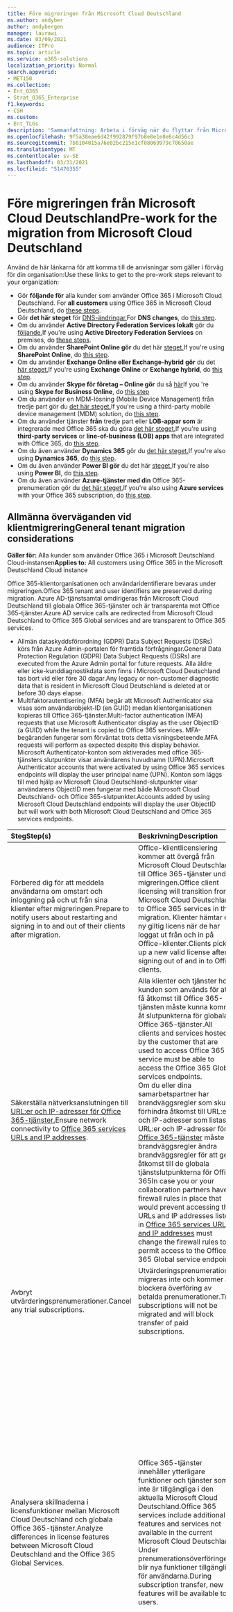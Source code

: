 ```yaml
---
title: Före migreringen från Microsoft Cloud Deutschland
ms.author: andyber
author: andybergen
manager: laurawi
ms.date: 03/09/2021
audience: ITPro
ms.topic: article
ms.service: o365-solutions
localization_priority: Normal
search.appverid:
- MET150
ms.collection:
- Ent_O365
- Strat_O365_Enterprise
f1.keywords:
- CSH
ms.custom:
- Ent_TLGs
description: 'Sammanfattning: Arbeta i förväg när du flyttar från Microsoft Cloud Germany (Microsoft Cloud Deutschland) till Office 365-tjänster i den nya tyska datacenterområdet.'
ms.openlocfilehash: 9f5a38eae6d42f992879f97b8e8e1e8e6c4d56c3
ms.sourcegitcommit: 7b8104015a76e02bc215e1cf08069979c70650ae
ms.translationtype: MT
ms.contentlocale: sv-SE
ms.lasthandoff: 03/31/2021
ms.locfileid: "51476355"
---
```

# <a name="pre-work-for-the-migration-from-microsoft-cloud-deutschland"></a><span data-ttu-id="5b273-103">Före migreringen från Microsoft Cloud Deutschland</span><span class="sxs-lookup"><span data-stu-id="5b273-103">Pre-work for the migration from Microsoft Cloud Deutschland</span></span>

<span data-ttu-id="5b273-104">Använd de här länkarna för att komma till de anvisningar som gäller i förväg för din organisation:</span><span class="sxs-lookup"><span data-stu-id="5b273-104">Use these links to get to the pre-work steps relevant to your organization:</span></span>

- <span data-ttu-id="5b273-105">Gör **följande för** alla kunder som använder Office 365 i Microsoft Cloud Deutschland. [](#general-tenant-migration-considerations)</span><span class="sxs-lookup"><span data-stu-id="5b273-105">For **all customers** using Office 365 in Microsoft Cloud Deutschland, do [these steps](#general-tenant-migration-considerations).</span></span>
- <span data-ttu-id="5b273-106">Gör **det här steget** för [DNS-ändringar.](#dns)</span><span class="sxs-lookup"><span data-stu-id="5b273-106">For **DNS changes**, do [this step](#dns).</span></span>
- <span data-ttu-id="5b273-107">Om du använder **Active Directory Federation Services lokalt** gör du [följande.](#active-directory-federation-services-ad-fs)</span><span class="sxs-lookup"><span data-stu-id="5b273-107">If you're using **Active Directory Federation Services** on premises, do [these steps](#active-directory-federation-services-ad-fs).</span></span>
- <span data-ttu-id="5b273-108">Om du använder **SharePoint Online gör** du det här [steget.](#sharepoint-online)</span><span class="sxs-lookup"><span data-stu-id="5b273-108">If you're using **SharePoint Online**, do [this step](#sharepoint-online).</span></span>
- <span data-ttu-id="5b273-109">Om du använder **Exchange Online eller Exchange-hybrid** **gör** du det [här steget.](#exchange-online)</span><span class="sxs-lookup"><span data-stu-id="5b273-109">If you're using **Exchange Online** or **Exchange hybrid**, do [this step](#exchange-online).</span></span>
- <span data-ttu-id="5b273-110">Om du använder **Skype för företag – Online gör** du så [här](#skype-for-business-online)</span><span class="sxs-lookup"><span data-stu-id="5b273-110">If you 're using **Skype for Business Online**, do [this step](#skype-for-business-online)</span></span>
- <span data-ttu-id="5b273-111">Om du använder en MDM-lösning (Mobile Device Management) från tredje part gör du [det här steget.](#mobile-device-management)</span><span class="sxs-lookup"><span data-stu-id="5b273-111">If you're using a third-party mobile device management (MDM) solution, do [this step](#mobile-device-management).</span></span>
- <span data-ttu-id="5b273-112">Om du använder tjänster **från** tredje part eller **LOB-appar som** är integrerade med Office 365 ska du göra [det här steget.](#line-of-business-apps)</span><span class="sxs-lookup"><span data-stu-id="5b273-112">If you're using **third-party services** or **line-of-business (LOB) apps** that are integrated with Office 365, do [this step](#line-of-business-apps).</span></span>
- <span data-ttu-id="5b273-113">Om du även använder **Dynamics 365** gör du [det här steget.](#dynamics365)</span><span class="sxs-lookup"><span data-stu-id="5b273-113">If you're also using **Dynamics 365**, do [this step](#dynamics365).</span></span>
- <span data-ttu-id="5b273-114">Om du även använder **Power BI gör** du det här [steget.](#power-bi)</span><span class="sxs-lookup"><span data-stu-id="5b273-114">If you're also using **Power BI**, do [this step](#power-bi).</span></span>
- <span data-ttu-id="5b273-115">Om du även använder **Azure-tjänster med din** Office 365-prenumeration gör du [det här steget.](#microsoft-azure)</span><span class="sxs-lookup"><span data-stu-id="5b273-115">If you're also using **Azure services** with your Office 365 subscription, do [this step](#microsoft-azure).</span></span>

## <a name="general-tenant-migration-considerations"></a><span data-ttu-id="5b273-116">Allmänna överväganden vid klientmigrering</span><span class="sxs-lookup"><span data-stu-id="5b273-116">General tenant migration considerations</span></span>

<span data-ttu-id="5b273-117">**Gäller för:** Alla kunder som använder Office 365 i Microsoft Deutschland Cloud-instansen</span><span class="sxs-lookup"><span data-stu-id="5b273-117">**Applies to:** All customers using Office 365 in the Microsoft Deutschland Cloud instance</span></span>

<span data-ttu-id="5b273-118">Office 365-klientorganisationen och användaridentifierare bevaras under migreringen.</span><span class="sxs-lookup"><span data-stu-id="5b273-118">Office 365 tenant and user identifiers are preserved during migration.</span></span> <span data-ttu-id="5b273-119">Azure AD-tjänstsamtal omdirigeras från Microsoft Cloud Deutschland till globala Office 365-tjänster och är transparenta mot Office 365-tjänster.</span><span class="sxs-lookup"><span data-stu-id="5b273-119">Azure AD service calls are redirected from Microsoft Cloud Deutschland to Office 365 Global services and are transparent to Office 365 services.</span></span>

- <span data-ttu-id="5b273-120">Allmän dataskyddsförordning (GDPR) Data Subject Requests (DSRs) körs från Azure Admin-portalen för framtida förfrågningar.</span><span class="sxs-lookup"><span data-stu-id="5b273-120">General Data Protection Regulation (GDPR) Data Subject Requests (DSRs) are executed from the Azure Admin portal for future requests.</span></span> <span data-ttu-id="5b273-121">Alla äldre eller icke-kunddiagnostikdata som finns i Microsoft Cloud Deutschland tas bort vid eller före 30 dagar.</span><span class="sxs-lookup"><span data-stu-id="5b273-121">Any legacy or non-customer diagnostic data that is resident in Microsoft Cloud Deutschland is deleted at or before 30 days elapse.</span></span>
- <span data-ttu-id="5b273-122">Multifaktorautentisering (MFA) begär att Microsoft Authenticator ska visas som användarobjekt-ID (en GUID) medan klientorganisationen kopieras till Office 365-tjänster.</span><span class="sxs-lookup"><span data-stu-id="5b273-122">Multi-factor authentication (MFA) requests that use Microsoft Authenticator display as the user ObjectID (a GUID) while the tenant is copied to Office 365 services.</span></span> <span data-ttu-id="5b273-123">MFA-begäranden fungerar som förväntat trots detta visningsbeteende.</span><span class="sxs-lookup"><span data-stu-id="5b273-123">MFA requests will perform as expected despite this display behavior.</span></span>  <span data-ttu-id="5b273-124">Microsoft Authenticator-konton som aktiverades med office 365-tjänsters slutpunkter visar användarens huvudnamn (UPN).</span><span class="sxs-lookup"><span data-stu-id="5b273-124">Microsoft Authenticator accounts that were activated by using Office 365 services endpoints will display the user principal name (UPN).</span></span>  <span data-ttu-id="5b273-125">Konton som läggs till med hjälp av Microsoft Cloud Deutschland-slutpunkter visar användarens ObjectID men fungerar med både Microsoft Cloud Deutschland- och Office 365-slutpunkter.</span><span class="sxs-lookup"><span data-stu-id="5b273-125">Accounts added by using Microsoft Cloud Deutschland endpoints will display the user ObjectID but will work with both Microsoft Cloud Deutschland and Office 365 services endpoints.</span></span>

| <span data-ttu-id="5b273-126">Steg</span><span class="sxs-lookup"><span data-stu-id="5b273-126">Step(s)</span></span> | <span data-ttu-id="5b273-127">Beskrivning</span><span class="sxs-lookup"><span data-stu-id="5b273-127">Description</span></span> | <span data-ttu-id="5b273-128">Påverkan</span><span class="sxs-lookup"><span data-stu-id="5b273-128">Impact</span></span> |
|:-------|:-------|:-------|
| <span data-ttu-id="5b273-129">Förbered dig för att meddela användarna om omstart och inloggning på och ut från sina klienter efter migreringen.</span><span class="sxs-lookup"><span data-stu-id="5b273-129">Prepare to notify users about restarting and signing in to and out of their clients after migration.</span></span> | <span data-ttu-id="5b273-130">Office-klientlicensiering kommer att övergå från Microsoft Cloud Deutschland till Office 365-tjänster under migreringen.</span><span class="sxs-lookup"><span data-stu-id="5b273-130">Office client licensing will transition from Microsoft Cloud Deutschland to Office 365 services in the migration.</span></span> <span data-ttu-id="5b273-131">Klienter hämtar en ny giltig licens när de har loggat ut från och in på Office-klienter.</span><span class="sxs-lookup"><span data-stu-id="5b273-131">Clients pick up a new valid license after signing out of and in to Office clients.</span></span> | <span data-ttu-id="5b273-132">Användarnas Office-produkter behöver uppdatera licenser från Office 365-tjänster.</span><span class="sxs-lookup"><span data-stu-id="5b273-132">Users' Office products need to refresh licenses from Office 365 services.</span></span> <span data-ttu-id="5b273-133">Om licenserna inte uppdateras kan verifieringsfel uppstå i Office-produkter.</span><span class="sxs-lookup"><span data-stu-id="5b273-133">If licenses aren't refreshed, Office products may experience license validation errors.</span></span> |
| <span data-ttu-id="5b273-134">Säkerställa nätverksanslutningen till [URL:er och IP-adresser för Office 365-tjänster.](https://aka.ms/o365urls)</span><span class="sxs-lookup"><span data-stu-id="5b273-134">Ensure network connectivity to [Office 365 services URLs and IP addresses](https://aka.ms/o365urls).</span></span> | <span data-ttu-id="5b273-135">Alla klienter och tjänster hos kunden som används för att få åtkomst till Office 365-tjänsten måste kunna komma åt slutpunkterna för globala Office 365-tjänster.</span><span class="sxs-lookup"><span data-stu-id="5b273-135">All clients and services hosted by the customer that are used to access Office 365 service must be able to access the Office 365 Global services endpoints.</span></span> <br><span data-ttu-id="5b273-136">Om du eller dina samarbetspartner har brandväggsregler som skulle förhindra åtkomst till URL:er och IP-adresser som listas i URL:er och IP-adresser för [Office 365-tjänster](https://aka.ms/o365urls) måste brandväggsregler ändra brandväggsregler för att ge åtkomst till de globala tjänstslutpunkterna för Office 365</span><span class="sxs-lookup"><span data-stu-id="5b273-136">In case you or your collaboration partners have firewall rules in place that would prevent accessing the URLs and IP addresses listed in [Office 365 services URLs and IP addresses](https://aka.ms/o365urls) must change the firewall rules to permit access to the Office 365 Global service endpoints</span></span>| <span data-ttu-id="5b273-137">Fel i tjänsten eller klientprogramvaran kan inträffa om detta inte görs före fas 4</span><span class="sxs-lookup"><span data-stu-id="5b273-137">Failures of the service or client software can occur if this is not done before Phase 4</span></span>  |
| <span data-ttu-id="5b273-138">Avbryt utvärderingsprenumerationer.</span><span class="sxs-lookup"><span data-stu-id="5b273-138">Cancel any trial subscriptions.</span></span> | <span data-ttu-id="5b273-139">Utvärderingsprenumerationer migreras inte och kommer att blockera överföring av betalda prenumerationer.</span><span class="sxs-lookup"><span data-stu-id="5b273-139">Trial subscriptions will not be migrated and will block transfer of paid subscriptions.</span></span> | <span data-ttu-id="5b273-140">Utvärderingstjänster har upphört att gälla och är inte fungerande om användare kommer åt dem efter att de har avbrytas.</span><span class="sxs-lookup"><span data-stu-id="5b273-140">Trial services are expired and non-functioning if accessed by users after cancellation.</span></span> |
| <span data-ttu-id="5b273-141">Analysera skillnaderna i licensfunktioner mellan Microsoft Cloud Deutschland och globala Office 365-tjänster.</span><span class="sxs-lookup"><span data-stu-id="5b273-141">Analyze differences in license features between Microsoft Cloud Deutschland and the Office 365 Global Services.</span></span> | <span data-ttu-id="5b273-142">Office 365-tjänster innehåller ytterligare funktioner och tjänster som inte är tillgängliga i den aktuella Microsoft Cloud Deutschland.</span><span class="sxs-lookup"><span data-stu-id="5b273-142">Office 365 services include additional features and services not available in the current Microsoft Cloud Deutschland.</span></span> <span data-ttu-id="5b273-143">Under prenumerationsöverföringen blir nya funktioner tillgängliga för användarna.</span><span class="sxs-lookup"><span data-stu-id="5b273-143">During subscription transfer, new features will be available to users.</span></span> | <ul><li> <span data-ttu-id="5b273-144">Analysera de olika funktionerna som tillhandahålls av licenserna för Microsoft Cloud Deutschland och Globala Office 365-tjänster.</span><span class="sxs-lookup"><span data-stu-id="5b273-144">Analyze the different features provided by the licenses for Microsoft Cloud Deutschland and Office 365 Global Services.</span></span> <span data-ttu-id="5b273-145">Börja med [Tjänstbeskrivning för Office 365-plattformen.](https://docs.microsoft.com/office365/servicedescriptions/office-365-platform-service-description/office-365-platform-service-description)</span><span class="sxs-lookup"><span data-stu-id="5b273-145">Start with the [Office 365 platform Service Description](https://docs.microsoft.com/office365/servicedescriptions/office-365-platform-service-description/office-365-platform-service-description).</span></span> </li><li> <span data-ttu-id="5b273-146">Avgöra om några nya funktioner i Office 365-tjänsterna ska inaktiveras först för att begränsa effekter för användare eller ändringshantering samt ändra användarlicenstilldelningar efter behov.</span><span class="sxs-lookup"><span data-stu-id="5b273-146">Determine if any new features of Office 365 services should be initially disabled to limit effects on users or on user change management, and alter user license assignments as needed.</span></span> </li><li><span data-ttu-id="5b273-147">Förbereda användare och supportpersonal för nya tjänster och funktioner som tillhandahålls av Office 365-tjänster.</span><span class="sxs-lookup"><span data-stu-id="5b273-147">Prepare users and help desk staff for new services and features provided by Office 365 services.</span></span> |
| <span data-ttu-id="5b273-148">Skapa bevarandeprinciper för [hela organisationen för](https://docs.microsoft.com/microsoft-365/compliance/retention) att skydda från oavsiktlig borttagning av innehåll under migreringen.</span><span class="sxs-lookup"><span data-stu-id="5b273-148">Create organization-wide [retention policies](https://docs.microsoft.com/microsoft-365/compliance/retention) to protect from inadvertent deletion of content during migration.</span></span>  |<ul><li><span data-ttu-id="5b273-149">Kunder kan välja att aktivera en bevarandeprincip för hela organisationen för att säkerställa att innehåll inte oavsiktligt tas bort av slutanvändare under migreringen.</span><span class="sxs-lookup"><span data-stu-id="5b273-149">To ensure that content isn't inadvertently deleted by end users during the migration, customers may choose to enable an organization-wide retention policy.</span></span> </li><li><span data-ttu-id="5b273-150">Bevarande är inte obligatoriskt, eftersom bevarande som sätts in när som helst under migreringen fungerar som förväntat, men att ha en bevarandeprincip är en säkerhetsmekanism för säkerhet.</span><span class="sxs-lookup"><span data-stu-id="5b273-150">Although retention isn't required, since holds placed at anytime during the migration should work as expected, having a retention policy is a back-up safety mechanism.</span></span> <span data-ttu-id="5b273-151">En bevarandeprincip kanske inte används av alla kunder, särskilt de som är oroliga för bevarandet.</span><span class="sxs-lookup"><span data-stu-id="5b273-151">At the same time, a retention policy might not be used by all customers, especially those who are concerned about over preservation.</span></span></li></ul>| <span data-ttu-id="5b273-152">Använd bevarandeprincip enligt beskrivningen i [Läs mer om bevarandeprinciper och bevarandeetiketter.](https://docs.microsoft.com/microsoft-365/compliance/retention-policies)</span><span class="sxs-lookup"><span data-stu-id="5b273-152">Apply retention policy as described in [Learn about retention policies and retention labels](https://docs.microsoft.com/microsoft-365/compliance/retention-policies).</span></span> <span data-ttu-id="5b273-153">Fel i tjänsten eller klientprogramvaran kan inträffa om detta inte görs före fas 4 av 9.</span><span class="sxs-lookup"><span data-stu-id="5b273-153">Failures of the service or client software can occur if this is not done before Phase 4 of 9.</span></span> </li></ul>|
|||||

## <a name="dns"></a><span data-ttu-id="5b273-154">DNS</span><span class="sxs-lookup"><span data-stu-id="5b273-154">DNS</span></span>

<!-- before phase 9 -->

<span data-ttu-id="5b273-155">**Gäller för:** Kunder som har angett en _anpassad msoid_ CNAME i sin egen DNS-domän</span><span class="sxs-lookup"><span data-stu-id="5b273-155">**Applies to**: Customers who set a custom _msoid_ CNAME in their own DNS domain</span></span>

<span data-ttu-id="5b273-156">Om den konfigureras påverkar _msoid_ CNAME bara kunder som använder Office-skrivbordsklienten (Microsoft 365-appar, Office 365 ProPlus, Office 2019, 2016, ...).</span><span class="sxs-lookup"><span data-stu-id="5b273-156">If configured, the _msoid_ CNAME affects only customers using Office Desktop client (Microsoft 365 Apps, Office 365 ProPlus, Office 2019, 2016, ...).</span></span>

<span data-ttu-id="5b273-157">Om du har angett dns-CNAME med namnet _msoid_ i ett eller flera DNS-namnområden som du äger, måste du ta bort CNAME-namnet till slutet av fas 8 senast.</span><span class="sxs-lookup"><span data-stu-id="5b273-157">In case you have set a DNS CNAME called _msoid_ in one or many DNS namespaces that you own, you have to remove the CNAME until the end of phase 8 at the latest.</span></span> <span data-ttu-id="5b273-158">Du kan ta bort _CNAME-msoid_ när som helst före slutet av fas 8.</span><span class="sxs-lookup"><span data-stu-id="5b273-158">You can remove the CNAME _msoid_ any time before the end of phase 8.</span></span>

<span data-ttu-id="5b273-159">Kontrollera om du har angett ett CNAME i DNS-namnområdet genom att följa stegen nedan och ersätta _contoso.com_ med ditt eget domännamn:</span><span class="sxs-lookup"><span data-stu-id="5b273-159">To verify if you have set a CNAME in your DNS namespace, follow the steps below and replace _contoso.com_ with your own domain name:</span></span>

```console
nslookup -querytype=CNMAE msoid.contoso.com
```

<span data-ttu-id="5b273-160">Om kommandoraden returnerar en DNS-post tar du bort _msoid_ CNAME från domänen.</span><span class="sxs-lookup"><span data-stu-id="5b273-160">If the command line returns a DNS record, remove the _msoid_ CNAME from your domain.</span></span>

## <a name="active-directory-federation-services-ad-fs"></a><span data-ttu-id="5b273-161">AD FS (Active Directory Federation Services)</span><span class="sxs-lookup"><span data-stu-id="5b273-161">Active Directory Federation Services (AD FS)</span></span>

<!-- before phase 4 -->

<span data-ttu-id="5b273-162">**Gäller för:** Kunder som använder AD FS lokalt för att autentisera användare som ansluter till Microsoft Office 365</span><span class="sxs-lookup"><span data-stu-id="5b273-162">**Applies to**: Customers using AD FS on premises to authenticate users connecting to Microsoft Office 365</span></span><br>
<span data-ttu-id="5b273-163">**När den används:** Varje gång före fas 4 startar</span><span class="sxs-lookup"><span data-stu-id="5b273-163">**When applied**: Any time before phase 4 starts</span></span>

<span data-ttu-id="5b273-164">Läsa och använda [ADFS-migreringsstegen](ms-cloud-germany-transition-add-adfs.md)</span><span class="sxs-lookup"><span data-stu-id="5b273-164">Read and apply the [ADFS Migration steps](ms-cloud-germany-transition-add-adfs.md)</span></span>

## <a name="sharepoint-online"></a><span data-ttu-id="5b273-165">SharePoint Online</span><span class="sxs-lookup"><span data-stu-id="5b273-165">SharePoint Online</span></span>

<!-- before phase 4 -->

<span data-ttu-id="5b273-166">**Gäller för:** Kunder som använder SharePoint 2013 lokalt</span><span class="sxs-lookup"><span data-stu-id="5b273-166">**Applies to**: Customers using SharePoint 2013 on-premises</span></span><br>
<span data-ttu-id="5b273-167">**När den används:** Varje gång före fas 4 startar</span><span class="sxs-lookup"><span data-stu-id="5b273-167">**When applied**: Any time before phase 4 starts</span></span>

| <span data-ttu-id="5b273-168">Steg</span><span class="sxs-lookup"><span data-stu-id="5b273-168">Step(s)</span></span> | <span data-ttu-id="5b273-169">Beskrivning</span><span class="sxs-lookup"><span data-stu-id="5b273-169">Description</span></span> | <span data-ttu-id="5b273-170">Påverkan</span><span class="sxs-lookup"><span data-stu-id="5b273-170">Impact</span></span> |
|:-------|:-------|:-------|
| <span data-ttu-id="5b273-171">Begränsa SharePoint 2013-arbetsflöden som används under SharePoint Online-migreringen.</span><span class="sxs-lookup"><span data-stu-id="5b273-171">Limit SharePoint 2013 workflows, use during the SharePoint Online migration.</span></span> | <span data-ttu-id="5b273-172">Minska SharePoint 2013-arbetsflöden och slutför direktarbetsflöden före övergångar.</span><span class="sxs-lookup"><span data-stu-id="5b273-172">Reduce SharePoint 2013 workflows and complete in-flight workflows before transitions.</span></span> | <span data-ttu-id="5b273-173">Inaction may result in user confusion and help desk calls.</span><span class="sxs-lookup"><span data-stu-id="5b273-173">Inaction may result in user confusion and help desk calls.</span></span> |
||||

## <a name="exchange-online"></a><span data-ttu-id="5b273-174">Exchange Online</span><span class="sxs-lookup"><span data-stu-id="5b273-174">Exchange Online</span></span>

<!-- before phase 5 -->

<span data-ttu-id="5b273-175">**Gäller för:** Exchange Online-kunder</span><span class="sxs-lookup"><span data-stu-id="5b273-175">**Applies to**: Exchange Online customers</span></span><br>
<span data-ttu-id="5b273-176">**När den används:** Någon tid före slutet av fas 9</span><span class="sxs-lookup"><span data-stu-id="5b273-176">**When applied**: Any time before end of phase 9</span></span>

| <span data-ttu-id="5b273-177">Steg</span><span class="sxs-lookup"><span data-stu-id="5b273-177">Step(s)</span></span> | <span data-ttu-id="5b273-178">Beskrivning</span><span class="sxs-lookup"><span data-stu-id="5b273-178">Description</span></span> | <span data-ttu-id="5b273-179">Påverkan</span><span class="sxs-lookup"><span data-stu-id="5b273-179">Impact</span></span> |
|:-------|:-------|:-------|
| <span data-ttu-id="5b273-180">Meddela externa partner om den kommande övergången till Office 365-tjänster.</span><span class="sxs-lookup"><span data-stu-id="5b273-180">Notify external partners of the upcoming transition to Office 365 services.</span></span> |  <span data-ttu-id="5b273-181">Kunderna måste meddela sina partner som de har aktiverat för delning av kalender och tillgänglighet för adressutrymme (tillåt delning av ledig/upptagen-information med Office 365).</span><span class="sxs-lookup"><span data-stu-id="5b273-181">Customers must notify their partners with whom they have enabled sharing calendar and availability address space configuration (allow sharing of free/busy information with Office 365).</span></span> <span data-ttu-id="5b273-182">Tillgänglighetskonfigurationen måste gå över till att använda [globala Office 365-slutpunkter](https://docs.microsoft.com/microsoft-365/enterprise/urls-and-ip-address-ranges?view=o365-worldwide) när Exchange Online-migreringen har slutförts.</span><span class="sxs-lookup"><span data-stu-id="5b273-182">Availability configuration needs to transition to use the [Office 365 worldwide endpoints](https://docs.microsoft.com/microsoft-365/enterprise/urls-and-ip-address-ranges?view=o365-worldwide) when Exchange Online migration is completed.</span></span> | <span data-ttu-id="5b273-183">Om du inte gör det kan det leda till service- eller klientfel i en senare fas av kundmigrering.</span><span class="sxs-lookup"><span data-stu-id="5b273-183">Failure to do so may result in service or client failure at a later phase of customer migration.</span></span> |
| <span data-ttu-id="5b273-184">Meddela användarna om obligatoriska IMAP4-/POP3-/SMTP-klientändringar.</span><span class="sxs-lookup"><span data-stu-id="5b273-184">Notify users of required IMAP4/POP3/SMTP client changes.</span></span> | <span data-ttu-id="5b273-185">Användare som har enhetsanslutningar till Microsoft Cloud Deutschland-slutpunkter för klientprotokoll IMAP4, POP3 och SMTP måste manuellt uppdatera sina klientenheter för att kunna byta till [globala Office 365-slutpunkter.](https://docs.microsoft.com/microsoft-365/enterprise/urls-and-ip-address-ranges?view=o365-worldwide)</span><span class="sxs-lookup"><span data-stu-id="5b273-185">Users who have device connections to Microsoft Cloud Deutschland endpoints for client protocols IMAP4, POP3, SMTP are required to manually update their client devices to switch to the [Office 365 worldwide endpoints](https://docs.microsoft.com/microsoft-365/enterprise/urls-and-ip-address-ranges?view=o365-worldwide).</span></span> | <span data-ttu-id="5b273-186">Informera i förväg om det här beroendet till användare av dessa protokoll och se till att de antingen byter till Outlook Mobile eller Outlook på webben under den här migreringen.</span><span class="sxs-lookup"><span data-stu-id="5b273-186">Pre-communicate this dependency to users of these protocols and ensure they either switch to use Outlook mobile or Outlook on the web during this migration.</span></span> <span data-ttu-id="5b273-187">Om det inte går att uppdatera klientens slutpunkter misslyckas klientanslutningen mot Microsoft Cloud Deutschland när användarpostlådor migreras.</span><span class="sxs-lookup"><span data-stu-id="5b273-187">Failure to update client endpoints will result in client connection failures against Microsoft Cloud Deutschland when user mailboxes are migrated.</span></span> |
||||

### <a name="exchange-online-hybrid-configuration"></a><span data-ttu-id="5b273-188">Exchange Online-hybridkonfiguration</span><span class="sxs-lookup"><span data-stu-id="5b273-188">Exchange Online Hybrid configuration</span></span>

<span data-ttu-id="5b273-189">**Gäller för:** Alla kunder som använder en aktiv Exchange-hybridkonfiguration med Exchange-servrar lokalt</span><span class="sxs-lookup"><span data-stu-id="5b273-189">**Applies to:** All customers using an active Exchange Hybrid Configuration with Exchange servers on-premises</span></span><br>
<span data-ttu-id="5b273-190">**När den** används: Vilken tid som helst före fas 5 startar</span><span class="sxs-lookup"><span data-stu-id="5b273-190">**When applied**: Any time before Phase 5 starts</span></span>

<span data-ttu-id="5b273-191">Företagskunder med en hybriddistribution av Exchange Online och en lokal Exchange Server kör hybridkonfigurationsguiden (HCW) för att underhålla och upprätta hybridkonfigurationen.</span><span class="sxs-lookup"><span data-stu-id="5b273-191">Enterprise customers with a hybrid deployment of Exchange Online and an on-premises Exchange Server run the Hybrid Configuration Wizard (HCW) to maintain and establish the hybrid setup.</span></span> <span data-ttu-id="5b273-192">Vid övergången från Microsoft Cloud Deutschland till Office 365 Germany-regionen måste administratören köra den senaste versionen av HCW på nytt i Läget "Office 365 Germany" innan Exchange-migreringen (fas 5) startar.</span><span class="sxs-lookup"><span data-stu-id="5b273-192">When transitioning from Microsoft Cloud Deutschland to the Office 365 Germany region, the administrator must re-run the latest build of HCW in "Office 365 Germany" mode before the Exchange migration (Phase 5) begins.</span></span> <span data-ttu-id="5b273-193">Kör sedan HCW igen i läget "Office 365 Worldwide" när fas 5 är slutförd för att slutföra den lokala distributionen med regionsinställningarna för Office 365 Germany.</span><span class="sxs-lookup"><span data-stu-id="5b273-193">Then, run the HCW again in "Office 365 Worldwide" mode on completion of Phase 5 to finalize the on-premises deployment with the Office 365 Germany region settings.</span></span>

| <span data-ttu-id="5b273-194">Steg</span><span class="sxs-lookup"><span data-stu-id="5b273-194">Step(s)</span></span> | <span data-ttu-id="5b273-195">Beskrivning</span><span class="sxs-lookup"><span data-stu-id="5b273-195">Description</span></span> | <span data-ttu-id="5b273-196">Påverkan</span><span class="sxs-lookup"><span data-stu-id="5b273-196">Impact</span></span> |
|:-------|:-------|:-------|
| <span data-ttu-id="5b273-197">(Försteg 5) – Kör om HCW med hjälp av inställningarna för Office 365 Germany</span><span class="sxs-lookup"><span data-stu-id="5b273-197">(Pre-Stage 5) - Re-run HCW using Office 365 Germany settings</span></span> <br><br> <span data-ttu-id="5b273-198"><i>Du kan starta aktiviteten direkt efter att du fått meddelandet i meddelandecentret om att migreringen av Office 365-klientorganisationen har startat (fas 1).</i></span><span class="sxs-lookup"><span data-stu-id="5b273-198"><i>You may start this activity immediately after receiving the message center notification that your Office 365 tenant migration has begun (phase 1).</i></span></span>| <span data-ttu-id="5b273-199">Om du avinstallerar och kör HCW (17.0.5378.0 eller senare) från innan fas 5 kan du se till att din lokala konfiguration är redo att skicka och ta emot e-post med både Microsoft Cloud Deutschland-användare och användare som migreras till regionen [https://aka.ms/hybridwizard](https://aka.ms/hybridwizard) Office 365 Germany.</span><span class="sxs-lookup"><span data-stu-id="5b273-199">Uninstalling and re-running HCW (17.0.5378.0 or higher) from [https://aka.ms/hybridwizard](https://aka.ms/hybridwizard) before Stage 5 will ensure that your on-premises configuration is prepared to send and receive mail with both Microsoft Cloud Deutschland users and users who are migrated to Office 365 Germany region.</span></span> <p><li> <span data-ttu-id="5b273-200">I HCW för listrutan under **Min Office 365-organisation** finns på väljer du **Office 365 Germany.**</span><span class="sxs-lookup"><span data-stu-id="5b273-200">In the HCW, for the list box below **My Office 365 organization is hosted by**, select **Office 365 Germany.**</span></span> | <span data-ttu-id="5b273-201">Om du inte kan slutföra den här uppgiften innan steg 5 [Exchange-migrering] börjar kan det resultera i NDR-meddelanden för e-post som dirigeras mellan den lokala Exchange-distributionen och Office 365.</span><span class="sxs-lookup"><span data-stu-id="5b273-201">Failing to complete this task before Stage 5 [Exchange Migration] begins may result in NDRs for mail routed between your on-premises Exchange deployment and Office 365.</span></span>  
| <span data-ttu-id="5b273-202">(Efter steg 5) - Kör om HCW med de globala inställningarna för Office 365</span><span class="sxs-lookup"><span data-stu-id="5b273-202">(Post-Stage 5) - Re-run HCW using Office 365 Worldwide settings</span></span> <br><br> <span data-ttu-id="5b273-203"><i>Du kan starta aktiviteten när du har fått meddelandet i meddelandecentret om att Exchange-migreringen är slutförd (fas 5).</i></span><span class="sxs-lookup"><span data-stu-id="5b273-203"><i>You may start this activity after receiving the message center notification that your Exchange Migration is complete (Phase 5).</i></span></span>| <span data-ttu-id="5b273-204">Om du avinstallerar och kör HCW igen från efter fas 5 återställs den lokala konfigurationen för hybridkonfiguration med [https://aka.ms/hybridwizard](https://aka.ms/hybridwizard) endast Office 365 global.</span><span class="sxs-lookup"><span data-stu-id="5b273-204">Uninstalling and re-running HCW from [https://aka.ms/hybridwizard](https://aka.ms/hybridwizard) after Stage 5 will reset the on-premises configuration for hybrid configuration with only Office 365 global.</span></span> <p><li> <span data-ttu-id="5b273-205">I listrutan under **Min Office 365-organisation** finns på väljer du **Office 365 globalt.**</span><span class="sxs-lookup"><span data-stu-id="5b273-205">In the list box below **My Office 365 organization is hosted by**, select **Office 365 Worldwide**.</span></span> | <span data-ttu-id="5b273-206">Om du inte kan slutföra den här uppgiften innan fas 9 [Migreringen har slutförts] kan det resultera i NDR-meddelanden för e-post som dirigeras mellan din lokala Exchange-distribution och Office 365.</span><span class="sxs-lookup"><span data-stu-id="5b273-206">Failing to complete this task before Stage 9 [Migration Complete] may result in NDRs for mail routed between your on-premises Exchange deployment and Office 365.</span></span>  
| <span data-ttu-id="5b273-207">Upprätta AuthServer lokalt som pekar på global SÄKERHETStokentjänst (STS) för autentisering</span><span class="sxs-lookup"><span data-stu-id="5b273-207">Establish AuthServer on-premises pointing to global Security Token Service (STS) for authentication</span></span> | <span data-ttu-id="5b273-208">Detta säkerställer att autentiseringsförfrågningar för Exchange-tillgänglighetsförfrågningar från användare i migreringstillstånd som är mål för den lokala hybridmiljön autentiseras för åtkomst till den lokala tjänsten.</span><span class="sxs-lookup"><span data-stu-id="5b273-208">This ensures that authentication requests for Exchange availability requests from users in migration state that target the hybrid on-premises environment are authenticated to access the on-premises service.</span></span> <span data-ttu-id="5b273-209">På samma sätt säkerställer detta autentisering av förfrågningar från lokala till globala slutpunkter för Office 365-tjänster.</span><span class="sxs-lookup"><span data-stu-id="5b273-209">Similarly, this will ensure authentication of requests from on-premises to Office 365 Global services endpoints.</span></span> | <span data-ttu-id="5b273-210">När Azure AD-migrering (fas 2) har slutförts måste administratören för den lokala Exchange-topologin (hybrid) lägga till en ny autentiseringstjänstslutpunkt för globala Office 365-tjänster.</span><span class="sxs-lookup"><span data-stu-id="5b273-210">After Azure AD migration (phase 2) is complete, the administrator of the on-premises Exchange (hybrid) topology must add a new authentication service endpoint for the Office 365 Global services.</span></span> <span data-ttu-id="5b273-211">Med det här kommandot från Exchange PowerShell ersätter du med `<TenantID>` organisationens klientorganisations-ID som finns på Azure-portalen i Azure Active Directory.</span><span class="sxs-lookup"><span data-stu-id="5b273-211">With this command from Exchange PowerShell, replace `<TenantID>` with your organization's tenant ID found in the Azure portal on Azure Active Directory.</span></span><br>`New-AuthServer GlobalMicrosoftSts -AuthMetadataUrl https://accounts.accesscontrol.windows.net/<TenantId>/metadata/json/1`<br> <span data-ttu-id="5b273-212">Om uppgiften inte slutförs kan det leda till hybridförfrågningar om ledig/upptagen-information som inte kan tillhandahålla information för postlådeanvändare som har migrerats från Microsoft Cloud Deutschland till Office 365-tjänster.</span><span class="sxs-lookup"><span data-stu-id="5b273-212">Failing to complete this task may result in hybrid free-busy requests failing to provide information for mailbox users who have been migrated from Microsoft Cloud Deutschland to Office 365 services.</span></span>  |
||||

## <a name="skype-for-business-online"></a><span data-ttu-id="5b273-213">Skype för företag online</span><span class="sxs-lookup"><span data-stu-id="5b273-213">Skype for Business Online</span></span>

<!-- before phase 7 -->

<span data-ttu-id="5b273-214">**Gäller för:** Skype för företag – Online-kunder</span><span class="sxs-lookup"><span data-stu-id="5b273-214">**Applies to**:  Skype For Business Online customers</span></span><br>
<span data-ttu-id="5b273-215">**När den används:** Varje gång före fas 7 startar</span><span class="sxs-lookup"><span data-stu-id="5b273-215">**When applied**: Any time before phase 7 starts</span></span>

| <span data-ttu-id="5b273-216">Steg</span><span class="sxs-lookup"><span data-stu-id="5b273-216">Step(s)</span></span> | <span data-ttu-id="5b273-217">Beskrivning</span><span class="sxs-lookup"><span data-stu-id="5b273-217">Description</span></span> | <span data-ttu-id="5b273-218">Påverkan</span><span class="sxs-lookup"><span data-stu-id="5b273-218">Impact</span></span> |
|:-------|:-------|:-------|
| <span data-ttu-id="5b273-219">Distribuera Teams-skrivbordsklient för användare med åtkomst till Skype för företag i Tyskland.</span><span class="sxs-lookup"><span data-stu-id="5b273-219">Deploy Teams desktop client for users who access Skype for Business in Germany.</span></span> | <span data-ttu-id="5b273-220">Migreringen flyttar Skype för företag-användare till Microsoft Teams för samarbete, samtal och chatt.</span><span class="sxs-lookup"><span data-stu-id="5b273-220">Migration moves Skype for Business users to Microsoft Teams for collaboration, calling, and chat.</span></span> <span data-ttu-id="5b273-221">Distribuera skrivbordsklienten för Microsoft Teams eller kontrollera att en webbläsare som stöds är tillgänglig.</span><span class="sxs-lookup"><span data-stu-id="5b273-221">Either, deploy the Microsoft Teams desktop client or ensure that a supported browser is available.</span></span> | <span data-ttu-id="5b273-222">Om du inte gör det innebär det att Microsoft Teams-samarbetstjänster inte är tillgängliga.</span><span class="sxs-lookup"><span data-stu-id="5b273-222">Inaction will result in unavailability of Microsoft Teams collaboration services.</span></span> |
| <span data-ttu-id="5b273-223">Granska och förbereda dig för migreringsrelaterade DNS-ändringar.</span><span class="sxs-lookup"><span data-stu-id="5b273-223">Review and prepare for migration-related DNS changes.</span></span> | <span data-ttu-id="5b273-224">Ändringar av kundens DNS-zon för Skype för företag – Online.</span><span class="sxs-lookup"><span data-stu-id="5b273-224">Customer-owned DNS zone changes for Skype for Business Online.</span></span> |<ul><li><span data-ttu-id="5b273-225">Vi rekommenderar att du uppdaterar TTL (Time-to-Live) för alla kundägda domän-DNS-poster till 5 minuter för att underlätta uppdatering av DNS-poster.</span><span class="sxs-lookup"><span data-stu-id="5b273-225">We recommend that you update the Time-to-Live (TTL) for any  customer-owned domain DNS records to 5 minutes to expedite the refreshing of DNS records.</span></span> <span data-ttu-id="5b273-226">Men det Microsoft-hanterade cutover som är kopplat till denna DNS-ändring kan inträffa när som helst inom det angivna 24-timmarsändringsfönstret.</span><span class="sxs-lookup"><span data-stu-id="5b273-226">However, the Microsoft-managed cutover associated with this DNS change may occur anytime within the provided 24-hour change window.</span></span> </li><li><span data-ttu-id="5b273-227">Avbrott i tjänsten kan komma att vara möjlig i framtiden.</span><span class="sxs-lookup"><span data-stu-id="5b273-227">Disruption of service is possible in the future.</span></span> <span data-ttu-id="5b273-228">Användarna kan inte logga in i Skype för företag och dirigeras om till den migrerade Teams-upplevelsen i Office 365-tjänsterna.</span><span class="sxs-lookup"><span data-stu-id="5b273-228">Users won't be able to log into Skype for Business and will be redirected to the migrated Teams experience in the Office 365 services.</span></span> </li></ul>|
| <span data-ttu-id="5b273-229">Förbered utbildning och förberedelser för övergången till Microsoft Teams för slutanvändare och administration.</span><span class="sxs-lookup"><span data-stu-id="5b273-229">Prepare End User and Administration training and readiness for the transition to Microsoft Teams.</span></span> | <span data-ttu-id="5b273-230">Se till att du har lyckats med övergången från Skype till Teams genom att planera användarkommunikation och beredskap.</span><span class="sxs-lookup"><span data-stu-id="5b273-230">Be successful in your transition from Skype to Teams by planning user communication and readiness.</span></span> | <ul><li><span data-ttu-id="5b273-231">Klienter måste vara medvetna om de nya tjänsterna och hur de ska använda när deras tjänster har övergåt till Office 365-tjänsterna.</span><span class="sxs-lookup"><span data-stu-id="5b273-231">Clients need to be aware of the new services and how to use once their services are transitioned to the Office 365 services.</span></span> </li><li><span data-ttu-id="5b273-232">När DNS-ändringar har gjorts för både kunddomänerna och den första domänen kan användarna logga in i Skype för företag och se till att de nu migreras till Teams.</span><span class="sxs-lookup"><span data-stu-id="5b273-232">After DNS changes are made for both the customer vanity domains and the initial domain, users would sign into Skype for Business and see that they now are migrated to Teams.</span></span> <span data-ttu-id="5b273-233">Det skulle även ladda ned skrivbordsklienten för Teams i bakgrunden.</span><span class="sxs-lookup"><span data-stu-id="5b273-233">This would also download the desktop client for Teams in the background.</span></span> </li></ul>|
||||

## <a name="mobile-device-management"></a><span data-ttu-id="5b273-234">Hantering av mobila enheter</span><span class="sxs-lookup"><span data-stu-id="5b273-234">Mobile Device Management</span></span>

<!-- before phase 5 -->
<span data-ttu-id="5b273-235">**Gäller för:** Kunder som använder en MDM-lösning (Mobile Device Management) från tredje part</span><span class="sxs-lookup"><span data-stu-id="5b273-235">**Applies to:** Customers using a third-party mobile device management (MDM) solution</span></span><br>
<span data-ttu-id="5b273-236">**När den används:** Varje gång före fas 5 startar</span><span class="sxs-lookup"><span data-stu-id="5b273-236">**When applied**: Any time before phase 5 starts</span></span>

| <span data-ttu-id="5b273-237">Steg</span><span class="sxs-lookup"><span data-stu-id="5b273-237">Step(s)</span></span> | <span data-ttu-id="5b273-238">Beskrivning</span><span class="sxs-lookup"><span data-stu-id="5b273-238">Description</span></span> | <span data-ttu-id="5b273-239">Gäller för</span><span class="sxs-lookup"><span data-stu-id="5b273-239">Applies to</span></span> | <span data-ttu-id="5b273-240">Påverkan</span><span class="sxs-lookup"><span data-stu-id="5b273-240">Impact</span></span> |
|:-------|:-----|:-------|:-------|
| <span data-ttu-id="5b273-241">Förbered utbildning för slutanvändare och administration om att användare tar bort och lägger till sitt konto i Microsoft Outlook för iOS och Android.</span><span class="sxs-lookup"><span data-stu-id="5b273-241">Prepare end-user and administration training about users removing and re-adding their account to Microsoft Outlook for iOS and Android.</span></span> | <span data-ttu-id="5b273-242">Microsoft Outlook för iOS- och Android-konton som konfigurerats med postlådor i Microsoft Cloud Deutschland kan behöva tas bort och läggas till i Outlook igen för att den nya konfigurationen av Office 365-tjänsterna ska kunna synkroniseras.</span><span class="sxs-lookup"><span data-stu-id="5b273-242">Microsoft Outlook for iOS and Android accounts configured with mailboxes in Microsoft Cloud Deutschland may have to be removed and added again to Outlook in order to properly synchronize the new Office 365 services configuration.</span></span> | <span data-ttu-id="5b273-243">Microsoft Outlook för iOS- och Android-kunder</span><span class="sxs-lookup"><span data-stu-id="5b273-243">Microsoft Outlook for iOS and Android customers</span></span> | <span data-ttu-id="5b273-244">Outlook-postlådor som tidigare konfigurerats för Microsoft Cloud Deutschland kanske inte hämtar den nya Office 365-tjänstkonfigurationen, vilket leder till fel och försämrad prestanda i andra användarupplevelser.</span><span class="sxs-lookup"><span data-stu-id="5b273-244">Outlook mailboxes previously configured for Microsoft Cloud Deutschland may not pick up the new Office 365 Services configuration, leading to errors and degraded performance of other user experiences.</span></span> <span data-ttu-id="5b273-245">IT-administratörer uppmanas att ta fram dokumentation som proaktivt instruerar användarna att ta bort och lägga till sina konton i Microsoft Outlook för iOS och Android om problem med inloggning eller synkronisering av e-post uppstår efter migreringen.</span><span class="sxs-lookup"><span data-stu-id="5b273-245">IT admins are encouraged to provide documentation that proactively instructs users to remove and re-add their accounts to Microsoft Outlook for iOS and Android if issues with signing in or synchronizing mail occur after migration.</span></span> |
| <span data-ttu-id="5b273-246">Avgöra om någon konfiguration krävs efter migreringen.</span><span class="sxs-lookup"><span data-stu-id="5b273-246">Determine if any reconfiguration is required after migration.</span></span> | <span data-ttu-id="5b273-247">MdM-lösningar (Mobile Device Management) kan ha som `outlook.de` målslutpunkter.</span><span class="sxs-lookup"><span data-stu-id="5b273-247">Mobile Device Management (MDM) solutions may target `outlook.de` endpoints.</span></span> <span data-ttu-id="5b273-248">I den här övergången till Office 365-tjänster bör klientprofiler uppdateras till URL:en för Office 365-tjänster, `outlook.office365.com` .</span><span class="sxs-lookup"><span data-stu-id="5b273-248">In this transition to Office 365 Services, client profiles should update to the Office 365 services URL, `outlook.office365.com`.</span></span> | <span data-ttu-id="5b273-249">Exchange Online- och MDM-kunder</span><span class="sxs-lookup"><span data-stu-id="5b273-249">Exchange Online and MDM customers</span></span> | <span data-ttu-id="5b273-250">Klienter kan fortsätta att fungera medan slutpunkten är tillgänglig, men de kommer att misslyckas `outlook.de` om Microsoft Cloud Deutschland-slutpunkter inte längre är tillgängliga.</span><span class="sxs-lookup"><span data-stu-id="5b273-250">Clients may continue to function while the `outlook.de` endpoint is accessible, but they'll fail if Microsoft Cloud Deutschland endpoints are no longer available.</span></span> |
|||||

## <a name="line-of-business-apps"></a><span data-ttu-id="5b273-251">Verksamhetsbaserade appar</span><span class="sxs-lookup"><span data-stu-id="5b273-251">Line-of-business apps</span></span>

<span data-ttu-id="5b273-252">**Gäller för:** Kunder som använder verksamhetsbaserade appar (LOB) med slutpunkter från Microsoft Cloud Deutschland</span><span class="sxs-lookup"><span data-stu-id="5b273-252">**Applies to:** Customers using line-of-business (LOB) apps with endpoints provided by Microsoft Cloud Deutschland</span></span><br>
<span data-ttu-id="5b273-253">**Används:** Efter slutförande av fas 2 och före slutet av fas 9</span><span class="sxs-lookup"><span data-stu-id="5b273-253">**When applied**: After completion of phase 2 and before end of phase 9</span></span>

<span data-ttu-id="5b273-254">Om du använder en tredjepartstjänst eller verksamhetsbaserade appar (LOB) som är integrerade med Office 365 måste du lösa eventuella beroenden av slutpunkter som tillhandahålls av Microsoft Cloud Deutschland-instansen.</span><span class="sxs-lookup"><span data-stu-id="5b273-254">If you're using a third-party service or line-of-business (LOB) apps that are integrated with Office 365, you must resolve any dependencies on endpoints provided by the Microsoft Cloud Deutschland instance.</span></span> <span data-ttu-id="5b273-255">Om dina affärsprogram till exempel ansluter till `https://graph.microsoft.de/` måste du ändra slutpunkten till `https://graph.microsoft.com/` .</span><span class="sxs-lookup"><span data-stu-id="5b273-255">For example, if your LOB apps are connecting to `https://graph.microsoft.de/`, you must change the endpoint to `https://graph.microsoft.com/`.</span></span> <span data-ttu-id="5b273-256">Slutpunkterna för den globala Microsoft Office 365-tjänsten blir tillgängliga för din klientorganisation efter fas 2.</span><span class="sxs-lookup"><span data-stu-id="5b273-256">The endpoints of the Microsoft Office 365 Global service become available to your tenant after phase 2.</span></span>

| <span data-ttu-id="5b273-257">Steg</span><span class="sxs-lookup"><span data-stu-id="5b273-257">Step(s)</span></span> | <span data-ttu-id="5b273-258">Beskrivning</span><span class="sxs-lookup"><span data-stu-id="5b273-258">Description</span></span> | <span data-ttu-id="5b273-259">Påverkan</span><span class="sxs-lookup"><span data-stu-id="5b273-259">Impact</span></span> |
|:-------|:-------|:-------|
| <span data-ttu-id="5b273-260">Avgöra om någon konfiguration krävs efter migreringen.</span><span class="sxs-lookup"><span data-stu-id="5b273-260">Determine if any reconfiguration is required after migration.</span></span> | <span data-ttu-id="5b273-261">Tredjepartstjänster och program som integrerar med Office 365 kan kodas så att de förväntar sig Microsoft Cloud Deutschland IP-adresser och URL-adresser.</span><span class="sxs-lookup"><span data-stu-id="5b273-261">Third-party services and applications that integrate with Office 365 may be coded to expect Microsoft Cloud Deutschland IP addresses and URLs.</span></span> | <span data-ttu-id="5b273-262">Obligatorisk åtgärd.</span><span class="sxs-lookup"><span data-stu-id="5b273-262">Required action.</span></span> <span data-ttu-id="5b273-263">Inaction kan resultera i fel i tjänsten eller klientprogramvaran.</span><span class="sxs-lookup"><span data-stu-id="5b273-263">Inaction may result in failures of the service or client software.</span></span> |
||||

## <a name="dynamics-365"></a><span data-ttu-id="5b273-264">Dynamics 365</span><span class="sxs-lookup"><span data-stu-id="5b273-264">Dynamics 365</span></span>

<span data-ttu-id="5b273-265">**Gäller för:** Kunder som använder Microsoft Dynamics 365</span><span class="sxs-lookup"><span data-stu-id="5b273-265">**Applies to**: Customers using Microsoft Dynamics 365</span></span>

| <span data-ttu-id="5b273-266">Steg</span><span class="sxs-lookup"><span data-stu-id="5b273-266">Step(s)</span></span> | <span data-ttu-id="5b273-267">Beskrivning</span><span class="sxs-lookup"><span data-stu-id="5b273-267">Description</span></span> | <span data-ttu-id="5b273-268">Påverkan</span><span class="sxs-lookup"><span data-stu-id="5b273-268">Impact</span></span> |
|:-------|:-------|:-------|
| <span data-ttu-id="5b273-269">För prenumerationer i begränsat läge för Dynamics 365 laddar du ned produktionsmiljön för Dynamics SQL-instansen från din Dynamics 365-prenumeration i Microsoft Cloud Deutschland.</span><span class="sxs-lookup"><span data-stu-id="5b273-269">For Dynamics 365 sandbox subscriptions, be sure to download the production environment of the Dynamics SQL instance from your Dynamics 365 subscription in Microsoft Cloud Deutschland.</span></span> <span data-ttu-id="5b273-270">Den senaste säkerhetskopieringen för produktion bör återställas till begränsat läge före migrering i begränsat läge.</span><span class="sxs-lookup"><span data-stu-id="5b273-270">The latest production backup should be restored to the sandbox before sandbox migration.</span></span> | <span data-ttu-id="5b273-271">Migrering av Dynamics 365 kräver att kunder ser till att miljön i begränsat läge uppdateras med den senaste produktionsdatabasen.</span><span class="sxs-lookup"><span data-stu-id="5b273-271">Migration of Dynamics 365 requires customers to ensure that the Sandbox environment is refreshed with the latest production database.</span></span> | <span data-ttu-id="5b273-272">FastTrack-teamet hjälper kunder att utföra torr körningar för att verifiera versionsuppgraderingen från 8.x till 9.1.x.</span><span class="sxs-lookup"><span data-stu-id="5b273-272">The FastTrack team will assist customers in performing dry runs to validate the version upgrade from 8.x to 9.1.x.</span></span> |
||||

## <a name="power-bi"></a><span data-ttu-id="5b273-273">Power BI</span><span class="sxs-lookup"><span data-stu-id="5b273-273">Power BI</span></span>

<span data-ttu-id="5b273-274">**Gäller för:** Kunder som använder Power BI</span><span class="sxs-lookup"><span data-stu-id="5b273-274">**Applies to**: Customers using Power BI</span></span>

| <span data-ttu-id="5b273-275">Steg</span><span class="sxs-lookup"><span data-stu-id="5b273-275">Step(s)</span></span> | <span data-ttu-id="5b273-276">Beskrivning</span><span class="sxs-lookup"><span data-stu-id="5b273-276">Description</span></span> | <span data-ttu-id="5b273-277">Påverkan</span><span class="sxs-lookup"><span data-stu-id="5b273-277">Impact</span></span> |
|:-------|:-------|:-------|
| <span data-ttu-id="5b273-278">Borttagning av objekt från Power BI-prenumerationer som inte migreras från Power BI Microsoft Cloud Deutschland till Office 365-tjänster.</span><span class="sxs-lookup"><span data-stu-id="5b273-278">Removal of objects from Power BI subscriptions that won't be migrated from Power BI Microsoft Cloud Deutschland to Office 365 services.</span></span> | <span data-ttu-id="5b273-279">Migrering av Power BI-tjänster kräver åtgärder från kunder för att ta bort vissa artefakter, till exempel datamängder och instrumentpaneler.</span><span class="sxs-lookup"><span data-stu-id="5b273-279">Migration of Power BI services will require customer action to delete certain artifacts, such as datasets and dashboards.</span></span> | <ul><li><span data-ttu-id="5b273-280">Administratörer kan behöva ta bort följande objekt från prenumerationen:</span><span class="sxs-lookup"><span data-stu-id="5b273-280">Admins may have to remove the following items from their subscription:</span></span> </li><li><span data-ttu-id="5b273-281">Real-Time datauppsättningar (till exempel strömmande datamängder eller push-datauppsättningar)</span><span class="sxs-lookup"><span data-stu-id="5b273-281">Real-Time datasets (for example, streaming or push datasets)</span></span> </li><li><span data-ttu-id="5b273-282">Konfiguration och datakälla för lokal Power BI-datagateway</span><span class="sxs-lookup"><span data-stu-id="5b273-282">Power BI on-premises Data Gateway configuration and data source</span></span> </li></ul>|
||||

## <a name="microsoft-azure"></a><span data-ttu-id="5b273-283">Microsoft Azure</span><span class="sxs-lookup"><span data-stu-id="5b273-283">Microsoft Azure</span></span>

<span data-ttu-id="5b273-284">Om du använder samma Azure Active Directory-identitetspartition för Office 365 och Microsoft Azure i Microsoft Cloud Deutschland-instansen ska du se till att du förbereder dig för en kunddriven migrering av Microsoft Azure-tjänster.</span><span class="sxs-lookup"><span data-stu-id="5b273-284">If you are using the same Azure Active Directory identity partition for Office 365 and Microsoft Azure in the Microsoft Cloud Deutschland instance, make sure that you are preparing for the customer driven migration of Microsoft Azure services.</span></span>

> [!NOTE]
> <span data-ttu-id="5b273-285">Migreringen av Microsoft Azure-tjänster får inte startas innan din Office 365-klientorganisation har nått migrering fas 3 och måste slutföras innan migreringsfasen 8 har slutförts.</span><span class="sxs-lookup"><span data-stu-id="5b273-285">The migration of your Microsoft Azure services must not be started before your Office 365 tenant has reached migration phase 3 and must be completed before migration phase 8 has been completed.</span></span>

<span data-ttu-id="5b273-286">Kunder som använder Office 365- och Azure-resurser (till exempel nätverk, beräkning och lagring) migrerar resurser till Office 365-tjänstinstansen.</span><span class="sxs-lookup"><span data-stu-id="5b273-286">Customers who use Office 365 and Azure resources (for example, networking, compute, and storage) will perform the migration of resources to the Office 365 services instance.</span></span> <span data-ttu-id="5b273-287">Den här migreringen är kundens ansvar.</span><span class="sxs-lookup"><span data-stu-id="5b273-287">This migration is the customer's responsibility.</span></span> <span data-ttu-id="5b273-288">Inlägg i Meddelandecenter signalerar start.</span><span class="sxs-lookup"><span data-stu-id="5b273-288">Message Center posts will signal the start.</span></span> <span data-ttu-id="5b273-289">Migreringen måste slutföras innan Azure AD-organisationen slutförs i Office 365-tjänstmiljön.</span><span class="sxs-lookup"><span data-stu-id="5b273-289">Migration must be completed before finalization of the Azure AD organization in the Office 365 services environment.</span></span> <span data-ttu-id="5b273-290">För Azure-migreringar, se Azure-migreringsspelboken, [Översikt över migreringsvägledning för Azure Germany.](https://docs.microsoft.com/azure/germany/germany-migration-main)</span><span class="sxs-lookup"><span data-stu-id="5b273-290">For Azure migrations, see the Azure migration playbook, [Overview of migration guidance for Azure Germany](https://docs.microsoft.com/azure/germany/germany-migration-main).</span></span>

| <span data-ttu-id="5b273-291">Steg</span><span class="sxs-lookup"><span data-stu-id="5b273-291">Step(s)</span></span> | <span data-ttu-id="5b273-292">Beskrivning</span><span class="sxs-lookup"><span data-stu-id="5b273-292">Description</span></span> | <span data-ttu-id="5b273-293">Påverkan</span><span class="sxs-lookup"><span data-stu-id="5b273-293">Impact</span></span> |
|:-------|:-------|:-------|
| <span data-ttu-id="5b273-294">Avgör vilka Azure-tjänster som används och förbereda en framtida migrering från Tyskland till Office 365-tjänstklientorganisationen genom att arbeta med dina partner.</span><span class="sxs-lookup"><span data-stu-id="5b273-294">Determine which Azure services are in use and prepare for future migration from Germany to the Office 365 services tenant by working with your partners.</span></span> <span data-ttu-id="5b273-295">Följ stegen som beskrivs i [Azure-migreringsspelboken](/azure/germany/germany-migration-main).</span><span class="sxs-lookup"><span data-stu-id="5b273-295">Follow the steps described in the [Azure migration playbook](/azure/germany/germany-migration-main).</span></span> |<ul><li><span data-ttu-id="5b273-296">Migrering av Azure-resurser är ett kundansvar och kräver manuella åtgärder enligt angivna steg.</span><span class="sxs-lookup"><span data-stu-id="5b273-296">Migration of Azure resources is a customer responsibility and requires manual effort following prescribed steps.</span></span> <span data-ttu-id="5b273-297">Det är viktigt att förstå vilka tjänster som används i organisationen för att migreringen av Azure-tjänster ska lyckas.</span><span class="sxs-lookup"><span data-stu-id="5b273-297">Understanding what services are in use in the organization is key to successful migration of Azure services.</span></span> </li><li> <span data-ttu-id="5b273-298">Office 365 Germany-kunder som har Azure-prenumerationer med samma identitetspartition (organisation) måste följa den Microsoft-bestämt ordningen när de kan påbörja prenumerations- och tjänstmigrering.</span><span class="sxs-lookup"><span data-stu-id="5b273-298">Office 365 Germany customers who have Azure subscriptions under the same identity partition (organization) must follow the Microsoft-prescribed order when they can begin subscription and services migration.</span></span></li></ul>|<ul><li><span data-ttu-id="5b273-299">Kunder kan ha flera Azure-prenumerationer, varje prenumeration som innehåller infrastruktur, tjänster och plattformskomponenter.</span><span class="sxs-lookup"><span data-stu-id="5b273-299">Customers may have multiple Azure subscriptions, each subscription containing infrastructure, services, and platform components.</span></span> </li><li> <span data-ttu-id="5b273-300">Administratörer bör identifiera prenumerationer och intressenter för att säkerställa att snabb migrering och validering är möjlig som en del av den här migreringshändelsen.</span><span class="sxs-lookup"><span data-stu-id="5b273-300">Administrators should identify subscriptions and stakeholders to ensure prompt migration and validation is possible as part of this migration event.</span></span> </li><li><span data-ttu-id="5b273-301">Om inte de här prenumerationerna och Azure-komponenterna slutförs inom den angivna tidslinjen påverkas slutförandet av Office- och Azure AD-övergången till Office 365-tjänsterna, och data kan gå förlorade.</span><span class="sxs-lookup"><span data-stu-id="5b273-301">Failing to successfully complete migration of these subscriptions and Azure components within the prescribed timeline will affect completion of the Office and Azure AD transition to Office 365 services and may result in data loss.</span></span> </li><li> <span data-ttu-id="5b273-302">Ett meddelande i Meddelandecenter signalerar punkten då en kundledd migrering kan starta.</span><span class="sxs-lookup"><span data-stu-id="5b273-302">A Message center notification will signal the point at which customer-led migration can begin.</span></span> </li></ul>|
||||

<!--
Reworked as text:

**Step:** Determine which Azure services are in use and prepare for future migration from Germany to the Office 365 services tenant by working with your partners. Follow the steps described in the [Azure migration playbook](/azure/germany/germany-migration-main).

**Description:** Migration of Azure resources is a customer responsibility and requires manual effort following prescribed steps. Understanding what services are in use in the organization is key to successful migration of Azure services. 

Office 365 Germany customers who have Azure subscriptions under the same identity partition (organization) must follow the Microsoft-prescribed order when they can begin subscription and services migration.

**Applies to:** Azure Customers

**Impact:** 

- Customers may have multiple Azure subscriptions, each subscription containing infrastructure, services, and platform components. 
- Administrators should identify subscriptions and stakeholders to ensure prompt migration and validation is possible as part of this migration event.

  Failing to successfully complete migration of these subscriptions and Azure components within the prescribed timeline will affect completion of the Office and Azure AD transition to Office 365 services and may result in data loss.
- A Message center notification will signal the point at which customer-led migration can begin.
-->

## <a name="more-information"></a><span data-ttu-id="5b273-303">Mer information</span><span class="sxs-lookup"><span data-stu-id="5b273-303">More information</span></span>

<span data-ttu-id="5b273-304">Komma igång:</span><span class="sxs-lookup"><span data-stu-id="5b273-304">Getting started:</span></span>

- [<span data-ttu-id="5b273-305">Migrering från Microsoft Cloud Deutschland till Office 365-tjänster i nya tyska datacenterområden</span><span class="sxs-lookup"><span data-stu-id="5b273-305">Migration from Microsoft Cloud Deutschland to Office 365 services in the new German datacenter regions</span></span>](ms-cloud-germany-transition.md)
- [<span data-ttu-id="5b273-306">Migreringshjälp för Microsoft Cloud Deutschland</span><span class="sxs-lookup"><span data-stu-id="5b273-306">Microsoft Cloud Deutschland Migration Assistance</span></span>](https://aka.ms/germanymigrateassist)
- [<span data-ttu-id="5b273-307">Så här väljer du in för migrering</span><span class="sxs-lookup"><span data-stu-id="5b273-307">How to opt-in for migration</span></span>](ms-cloud-germany-migration-opt-in.md)
- [<span data-ttu-id="5b273-308">Kundupplevelse under migreringen</span><span class="sxs-lookup"><span data-stu-id="5b273-308">Customer experience during the migration</span></span>](ms-cloud-germany-transition-experience.md)

<span data-ttu-id="5b273-309">Flytta genom övergången:</span><span class="sxs-lookup"><span data-stu-id="5b273-309">Moving through the transition:</span></span>

- [<span data-ttu-id="5b273-310">Åtgärder och påverkan i migreringsfaser</span><span class="sxs-lookup"><span data-stu-id="5b273-310">Migration phases actions and impacts</span></span>](ms-cloud-germany-transition-phases.md)
- [<span data-ttu-id="5b273-311">Ytterligare arbete</span><span class="sxs-lookup"><span data-stu-id="5b273-311">Additional pre-work</span></span>](ms-cloud-germany-transition-add-pre-work.md)
- <span data-ttu-id="5b273-312">Ytterligare information för [Azure AD,](ms-cloud-germany-transition-azure-ad.md) [enheter,](ms-cloud-germany-transition-add-devices.md) [upplevelser](ms-cloud-germany-transition-add-experience.md)och [AD FS.](ms-cloud-germany-transition-add-adfs.md)</span><span class="sxs-lookup"><span data-stu-id="5b273-312">Additional information for [Azure AD](ms-cloud-germany-transition-azure-ad.md), [devices](ms-cloud-germany-transition-add-devices.md), [experiences](ms-cloud-germany-transition-add-experience.md), and [AD FS](ms-cloud-germany-transition-add-adfs.md).</span></span>

<span data-ttu-id="5b273-313">Molnappar:</span><span class="sxs-lookup"><span data-stu-id="5b273-313">Cloud apps:</span></span>

- [<span data-ttu-id="5b273-314">Information om Dynamics 365-migreringsprogram</span><span class="sxs-lookup"><span data-stu-id="5b273-314">Dynamics 365 migration program information</span></span>](/dynamics365/get-started/migrate-data-german-region)
- [<span data-ttu-id="5b273-315">Information om Migreringsprogram för Power BI</span><span class="sxs-lookup"><span data-stu-id="5b273-315">Power BI migration program information</span></span>](/power-bi/admin/service-admin-migrate-data-germany)
- [<span data-ttu-id="5b273-316">Komma igång med uppgraderingen till Microsoft Teams</span><span class="sxs-lookup"><span data-stu-id="5b273-316">Getting started with your Microsoft Teams upgrade</span></span>](/microsoftteams/upgrade-start-here)
